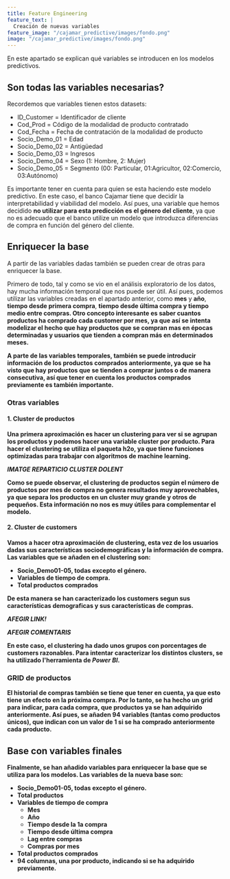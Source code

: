 ```yaml
---
title: Feature Engineering
feature_text: |
  Creación de nuevas variables
feature_image: "/cajamar_predictive/images/fondo.png"
image: "/cajamar_predictive/images/fondo.png"
---
```


En este apartado se explican qué variables se introducen en los modelos predictivos. 

## Son todas las variables necesarias?

Recordemos que variables tienen estos datasets:

* ID_Customer = Identificador de cliente
* Cod_Prod = Código de la modalidad de producto contratado
* Cod_Fecha = Fecha de contratación de la modalidad de producto
* Socio_Demo_01 = Edad
* Socio_Demo_02 = Antigüedad
* Socio_Demo_03 = Ingresos
* Socio_Demo_04 = Sexo (1: Hombre, 2: Mujer)
* Socio_Demo_05 = Segmento (00: Particular, 01:Agricultor, 02:Comercio, 03:Autónomo)

Es importante tener en cuenta para quien se esta haciendo este modelo predictivo. En este caso, el banco Cajamar tiene que decidir la interpretabilidad y viabilidad del modelo. Así pues, una variable que hemos decidido <b>no utilizar para esta predicción es el género del cliente</b>, ya que no es adecuado que el banco utilize un modelo que introduzca diferencias de compra en función del género del cliente. 

## Enriquecer la base

A partir de las variables dadas también se pueden crear de otras para enriquecer la base. 

Primero de todo, tal y como se vio en el análisis exploratorio de los datos, hay mucha información temporal que nos puede ser útil. Así pues, podemos utilizar las variables creadas en el apartado anterior, como <b>mes</b> y <b>año</b>, <b>tiempo desde primera compra</b>, <b>tiempo desde última compra<b> y <b>tiempo medio entre compras<b>. Otro concepto interesante es saber cuantos productos ha comprado cada customer por mes, ya que así se intenta modelizar el hecho que hay productos que se compran mas en épocas determinadas y usuarios que tienden a compran más en determinados meses. 

A parte de las variables temporales, también se puede introducir información de los productos comprados anteriormente, ya que se ha visto que hay productos que se tienden a comprar juntos o de manera consecutiva, así que tener en cuenta los productos comprados previamente es también importante. 


### Otras variables

#### 1. Cluster de productos

Una primera aproximación es hacer un clustering para ver si se agrupan los productos y podemos hacer una variable <b>cluster por producto</b>. Para hacer el clustering se utiliza el paqueta h2o, ya que tiene funciones optimizadas para trabajar con algoritmos de machine learning. 

*IMATGE REPARTICIO CLUSTER DOLENT*

Como se puede observar, el clustering de productos según el número de productos por mes de compra no genera resultados muy aprovechables, ya que separa los productos en un cluster muy grande y otros de pequeños. Esta información no nos es muy útiles para complementar el modelo. 


#### 2. Cluster de customers

Vamos a hacer otra aproximación de clustering, esta vez de los usuarios dadas sus características sociodemográficas y la información de compra. Las variables que se añaden en el clustering son: 

* Socio_Demo01-05, todas excepto el género. 
* Variables de tiempo de compra.
* Total productos comprados

De esta manera se han caracterizado los customers segun sus características demograficas y sus características de compras. 

*AFEGIR LINK!*

*AFEGIR COMENTARIS*

En este caso, el clustering ha dado unos grupos con porcentages de customers razonables. Para intentar caracterizar los distintos clusters, se ha utilizado l'herramienta de *Power BI*.

### GRID de productos

El historial de compras también se tiene que tener en cuenta, ya que esto tiene un efecto en la próxima compra. Por lo tanto, se ha hecho un grid para indicar, para cada compra, que productos ya se han adquirido anteriormente. Así pues, se añaden 94 variables (tantas como productos únicos), que indican con un valor de 1 si se ha comprado anteriormente cada producto. 


## Base con variables finales

Finalmente, se han añadido variables para enriquecer la base que se utiliza para los modelos. Las variables de la nueva base son:
* Socio_Demo01-05, todas excepto el género. 
* Total productos
* Variables de tiempo de compra
  + Mes
  + Año
  + Tiempo desde la 1a compra
  + Tiempo desde última compra
  + Lag entre compras
  + Compras por mes
* Total productos comprados
* 94 columnas, una por producto, indicando si se ha adquirido previamente.



